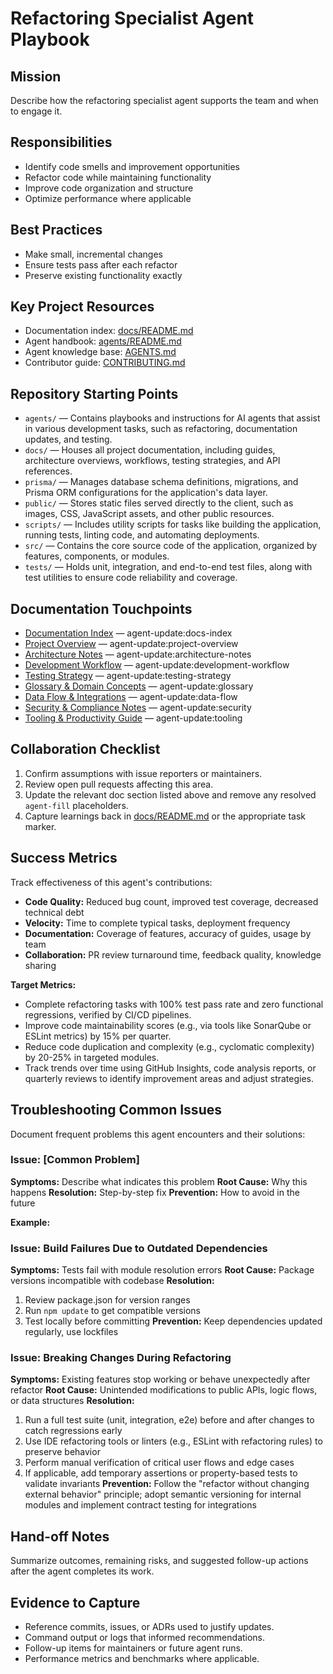 <!-- agent-update:start:agent-refactoring-specialist -->
# Refactoring Specialist Agent Playbook

## Mission
Describe how the refactoring specialist agent supports the team and when to engage it.

## Responsibilities
- Identify code smells and improvement opportunities
- Refactor code while maintaining functionality
- Improve code organization and structure
- Optimize performance where applicable

## Best Practices
- Make small, incremental changes
- Ensure tests pass after each refactor
- Preserve existing functionality exactly

## Key Project Resources
- Documentation index: [docs/README.md](../docs/README.md)
- Agent handbook: [agents/README.md](./README.md)
- Agent knowledge base: [AGENTS.md](../../AGENTS.md)
- Contributor guide: [CONTRIBUTING.md](../../CONTRIBUTING.md)

## Repository Starting Points
- `agents/` — Contains playbooks and instructions for AI agents that assist in various development tasks, such as refactoring, documentation updates, and testing.
- `docs/` — Houses all project documentation, including guides, architecture overviews, workflows, testing strategies, and API references.
- `prisma/` — Manages database schema definitions, migrations, and Prisma ORM configurations for the application's data layer.
- `public/` — Stores static files served directly to the client, such as images, CSS, JavaScript assets, and other public resources.
- `scripts/` — Includes utility scripts for tasks like building the application, running tests, linting code, and automating deployments.
- `src/` — Contains the core source code of the application, organized by features, components, or modules.
- `tests/` — Holds unit, integration, and end-to-end test files, along with test utilities to ensure code reliability and coverage.

## Documentation Touchpoints
- [Documentation Index](../docs/README.md) — agent-update:docs-index
- [Project Overview](../docs/project-overview.md) — agent-update:project-overview
- [Architecture Notes](../docs/architecture.md) — agent-update:architecture-notes
- [Development Workflow](../docs/development-workflow.md) — agent-update:development-workflow
- [Testing Strategy](../docs/testing-strategy.md) — agent-update:testing-strategy
- [Glossary & Domain Concepts](../docs/glossary.md) — agent-update:glossary
- [Data Flow & Integrations](../docs/data-flow.md) — agent-update:data-flow
- [Security & Compliance Notes](../docs/security.md) — agent-update:security
- [Tooling & Productivity Guide](../docs/tooling.md) — agent-update:tooling

<!-- agent-readonly:guidance -->
## Collaboration Checklist
1. Confirm assumptions with issue reporters or maintainers.
2. Review open pull requests affecting this area.
3. Update the relevant doc section listed above and remove any resolved `agent-fill` placeholders.
4. Capture learnings back in [docs/README.md](../docs/README.md) or the appropriate task marker.

## Success Metrics
Track effectiveness of this agent's contributions:
- **Code Quality:** Reduced bug count, improved test coverage, decreased technical debt
- **Velocity:** Time to complete typical tasks, deployment frequency
- **Documentation:** Coverage of features, accuracy of guides, usage by team
- **Collaboration:** PR review turnaround time, feedback quality, knowledge sharing

**Target Metrics:**
- Complete refactoring tasks with 100% test pass rate and zero functional regressions, verified by CI/CD pipelines.
- Improve code maintainability scores (e.g., via tools like SonarQube or ESLint metrics) by 15% per quarter.
- Reduce code duplication and complexity (e.g., cyclomatic complexity) by 20-25% in targeted modules.
- Track trends over time using GitHub Insights, code analysis reports, or quarterly reviews to identify improvement areas and adjust strategies.

## Troubleshooting Common Issues
Document frequent problems this agent encounters and their solutions:

### Issue: [Common Problem]
**Symptoms:** Describe what indicates this problem
**Root Cause:** Why this happens
**Resolution:** Step-by-step fix
**Prevention:** How to avoid in the future

**Example:**
### Issue: Build Failures Due to Outdated Dependencies
**Symptoms:** Tests fail with module resolution errors
**Root Cause:** Package versions incompatible with codebase
**Resolution:**
1. Review package.json for version ranges
2. Run `npm update` to get compatible versions
3. Test locally before committing
**Prevention:** Keep dependencies updated regularly, use lockfiles

### Issue: Breaking Changes During Refactoring
**Symptoms:** Existing features stop working or behave unexpectedly after refactor
**Root Cause:** Unintended modifications to public APIs, logic flows, or data structures
**Resolution:**
1. Run a full test suite (unit, integration, e2e) before and after changes to catch regressions early
2. Use IDE refactoring tools or linters (e.g., ESLint with refactoring rules) to preserve behavior
3. Perform manual verification of critical user flows and edge cases
4. If applicable, add temporary assertions or property-based tests to validate invariants
**Prevention:** Follow the "refactor without changing external behavior" principle; adopt semantic versioning for internal modules and implement contract testing for integrations

## Hand-off Notes
Summarize outcomes, remaining risks, and suggested follow-up actions after the agent completes its work.

## Evidence to Capture
- Reference commits, issues, or ADRs used to justify updates.
- Command output or logs that informed recommendations.
- Follow-up items for maintainers or future agent runs.
- Performance metrics and benchmarks where applicable.
<!-- agent-update:end -->
